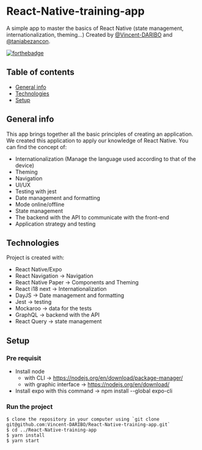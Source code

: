 # React-Native-training-app
A simple app to master the basics of React Native (state management, internationalization, theming...)
Created by [@Vincent-DARIBO](https://github.com/Vincent-DARIBO) and [@taniabezancon](https://github.com/taniabezancon).

[![forthebadge](https://forthebadge.com/images/badges/built-with-love.svg)](https://forthebadge.com)

## Table of contents
* [General info](#general-info)
* [Technologies](#technologies)
* [Setup](#setup)

## General info

This app brings together all the basic principles of creating an application. We created this application to apply our knowledge of React Native.
You can find the concept of:

- Internationalization (Manage the language used according to that of the device)
- Theming
- Navigation
- UI/UX
- Testing with jest
- Date management and formatting
- Mode online/offline
- State management
- The backend with the API to communicate with the front-end
- Application strategy and testing
	
## Technologies
Project is created with:
* React Native/Expo
* React Navigation -> Navigation
* React Native Paper -> Components and Theming
* React i18 next -> Internationalization
* DayJS -> Date management and formatting
* Jest -> testing
* Mockaroo -> data for the tests
* GraphQL -> backend with the API
* React Query -> state management
	
## Setup

### Pre requisit
* Install node 
	*  with CLI -> https://nodejs.org/en/download/package-manager/
	*  with graphic interface -> https://nodejs.org/en/download/
* Install expo with this command -> npm install --global expo-cli

### Run the project
```
$ clone the repository in your computer using `git clone git@github.com:Vincent-DARIBO/React-Native-training-app.git`
$ cd ../React-Native-training-app
$ yarn install
$ yarn start
```
